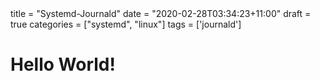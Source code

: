 <post-metadata>
title = "Systemd-Journald"
date = "2020-02-28T03:34:23+11:00"
draft = true
categories = ["systemd", "linux"]
tags = ['journald']
<post-metadata>

Hello World!
============